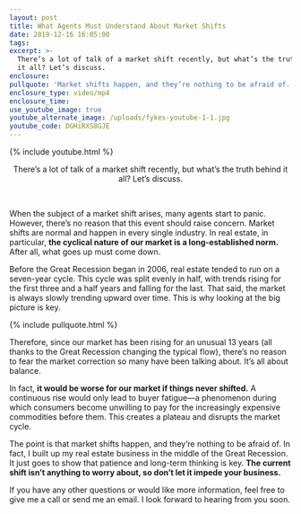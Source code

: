 ```yaml
---
layout: post
title: What Agents Must Understand About Market Shifts
date: 2019-12-16 16:05:00
tags:
excerpt: >-
  There’s a lot of talk of a market shift recently, but what’s the truth behind
  it all? Let’s discuss.
enclosure:
pullquote: 'Market shifts happen, and they’re nothing to be afraid of.'
enclosure_type: video/mp4
enclosure_time:
use_youtube_image: true
youtube_alternate_image: /uploads/fykes-youtube-1-1.jpg
youtube_code: DGHiRXS8GJE
---
```


{% include youtube.html %}

<center>There&rsquo;s a lot of talk of a market shift recently, but what&rsquo;s the truth behind it all? Let&rsquo;s discuss.</center>

&nbsp;

When the subject of a market shift arises, many agents start to panic. However, there’s no reason that this event should raise concern. Market shifts are normal and happen in every single industry. In real estate, in particular, **the cyclical nature of our market is a long-established norm.** After all, what goes up must come down.&nbsp;

Before the Great Recession began in 2006, real estate tended to run on a seven-year cycle. This cycle was split evenly in half, with trends rising for the first three and a half years and falling for the last. That said, the market is always slowly trending upward over time. This is why looking at the big picture is key.

{% include pullquote.html %}

Therefore, since our market has been rising for an unusual 13 years (all thanks to the Great Recession changing the typical flow), there’s no reason to fear the market correction so many have been talking about. It’s all about balance.&nbsp;

In fact, **it would be worse for our market if things never shifted.** A continuous rise would only lead to buyer fatigue—a phenomenon during which consumers become unwilling to pay for the increasingly expensive commodities before them. This creates a plateau and disrupts the market cycle.&nbsp;

The point is that market shifts happen, and they’re nothing to be afraid of. In fact, I built up my real estate business in the middle of the Great Recession. It just goes to show that patience and long-term thinking is key. **The current shift isn’t anything to worry about, so don’t let it impede your business.&nbsp;**

If you have any other questions or would like more information, feel free to give me a call or send me an email. I look forward to hearing from you soon.